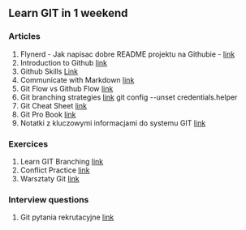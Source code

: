## Learn GIT in 1 weekend

### Articles

1. Flynerd - Jak napisac dobre README projektu na Githubie - [link](https://www.flynerd.pl/2018/06/jak-napisac-dobre-readme-projektu-na-githubie.html)
2. Introduction to Github [link](https://github.com/skills/introduction-to-github)
3. Github Skills [Link](https://github.com/skills)
4. Communicate with Markdown [link](https://github.com/skills/communicate-using-markdown)
5. Git Flow vs Github Flow [link](https://www.geeksforgeeks.org/git/git-flow-vs-github-flow/)
6. Git branching strategies [link](https://dev.to/juniourrau/6-types-of-git-branching-strategy-g54)
git config --unset credentials.helper
7. Git Cheat Sheet [link](https://education.github.com/git-cheat-sheet-education.pdf)
8. Git Pro Book [link](https://git-scm.com/book/pl/v2)
9. Notatki z kluczowymi informacjami do systemu GIT [link](https://github.com/bogdanpolak/nauka-gita)

### Exercices
1. Learn GIT Branching [link](https://learngitbranching.js.org/)
2. Conflict Practice [link](https://github.com/githubtraining/conflict-practice)
3. Warsztaty Git [link](https://www.gitwarsztaty.pl/cwiczenia)

### Interview questions
1. Git pytania rekrutacyjne [link](https://mockit.pl/blog/pytania-rekrutacyjne-git)

